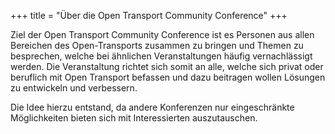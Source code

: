 +++
title = "Über die Open Transport Community Conference"
+++

Ziel der Open Transport Community Conference ist es Personen aus allen Bereichen des Open-Transports zusammen zu bringen und Themen zu besprechen, welche bei ähnlichen Veranstaltungen häufig vernachlässigt werden.
Die Veranstaltung richtet sich somit an alle, welche sich privat oder beruflich mit Open Transport befassen und dazu beitragen wollen Lösungen zu entwickeln und verbessern.


Die Idee hierzu entstand, da andere Konferenzen nur eingeschränkte Möglichkeiten bieten sich mit Interessierten auszutauschen.
